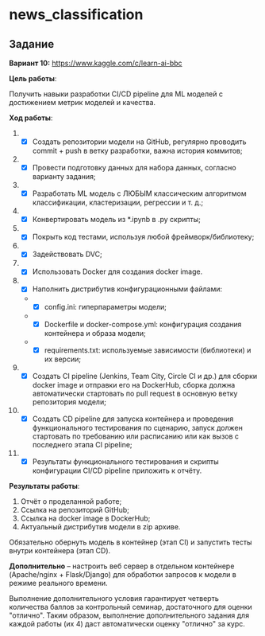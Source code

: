 # news_classification
## Задание

**Вариант 10:** https://www.kaggle.com/c/learn-ai-bbc

**Цель работы**:

Получить навыки разработки CI/CD pipeline для ML моделей с достижением метрик моделей и качества.

**Ход работы**:

1. - [X] Создать репозитории модели на GitHub, регулярно проводить commit + push в ветку разработки, важна история коммитов;
2. - [X] Провести подготовку данных для набора данных, согласно варианту задания;
3. - [X] Разработать ML модель с ЛЮБЫМ классическим алгоритмом классификации, кластеризации, регрессии и т. д.;
4. - [X] Конвертировать модель из *.ipynb в .py скрипты;
5. - [X] Покрыть код тестами, используя любой фреймворк/библиотеку;
6. - [X] Задействовать DVC;
7. - [X] Использовать Docker для создания docker image.
8. - [X] Наполнить дистрибутив конфигурационными файлами:
    - - [X] config.ini: гиперпараметры модели;
    - - [X] Dockerfile и docker-compose.yml: конфигурация создания контейнера и образа модели;
    - - [X] requirements.txt: используемые зависимости (библиотеки) и их версии;
9. - [X] Создать CI pipeline (Jenkins, Team City, Circle CI и др.) для сборки docker image и отправки его на DockerHub, сборка должна автоматически стартовать по pull request в основную ветку репозитория модели;
10. - [X] Создать CD pipeline для запуска контейнера и проведения функционального тестирования по сценарию, запуск должен стартовать по требованию или расписанию или как вызов с последнего этапа CI pipeline;
11. - [X] Результаты функционального тестирования и скрипты конфигурации CI/CD pipeline приложить к отчёту.

**Результаты работы**:

1. Отчёт о проделанной работе;
2. Ссылка на репозиторий GitHub;
3. Ссылка на docker image в DockerHub;
4. Актуальный дистрибутив модели в zip архиве.

Обязательно обернуть модель в контейнер (этап CI) и запустить тесты внутри контейнера (этап CD).

**Дополнительно** – настроить веб сервер в отдельном контейнере (Apache/nginx + Flask/Django) для обработки запросов к модели в режиме реального времени.

Выполнение дополнительного условия гарантирует четверть количества баллов за контрольный семинар, достаточного для оценки "отлично".
Таким образом, выполнение дополнительного задания для каждой работы (их 4) даст автоматически оценку "отлично" за курс.

